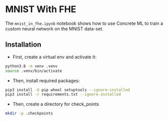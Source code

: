 # MNIST With FHE

The `mnist_in_fhe.ipynb` notebook shows how to use Concrete ML to train a custom neural network
on the MNIST data-set.

## Installation

- First, create a virtual env and activate it:

<!--pytest-codeblocks:skip-->

```bash
python3.8 -m venv .venv
source .venv/bin/activate
```

- Then, install required packages:

<!--pytest-codeblocks:skip-->

```bash
pip3 install -U pip wheel setuptools --ignore-installed
pip3 install -r requirements.txt --ignore-installed
```

- Then, create a directory for check_points

<!--pytest-codeblocks:skip-->

```bash
mkdir -p .checkpoints
```
